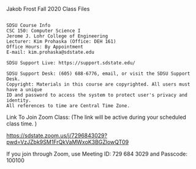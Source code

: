 Jakob Frost
Fall 2020
Class Files

~~~~~~~~~~~~~~~~~~~~~~~~~~~~~~~~~~~~~~~~~~~~~~~~~~~~~~~~~~~~

SDSU Course Info
CSC 150: Computer Science I
Jerome J. Lohr College of Engineering
Lecturer: Kim Prohaska (Office: DEH 161)
Office Hours: By Appointment
E-mail: kim.prohaska@sdstate.edu

SDSU Support Live: https://support.sdstate.edu/

SDSU Support Desk: (605) 688-6776, email, or visit the SDSU Support Desk.
Copyright: Materials in this course are copyrighted. All users must have a unique
ID and password to access the system to protect user's privacy and identity.
All references to time are Central Time Zone.
~~~~~~~~~~~~~~~~~~~~~~~~~~~~~~~~~~~~~~~~~~~~~~~~~~~~~~~~~~~~
Link To Join Zoom Class: (The link will be active during your scheduled class time. )

https://sdstate.zoom.us/j/7296843029?pwd=VzJZbk9SM1FrQkVaMWxoK3BGZlowQT09

If you join through Zoom, use Meeting ID: 729 684 3029 and Passcode: 100100
